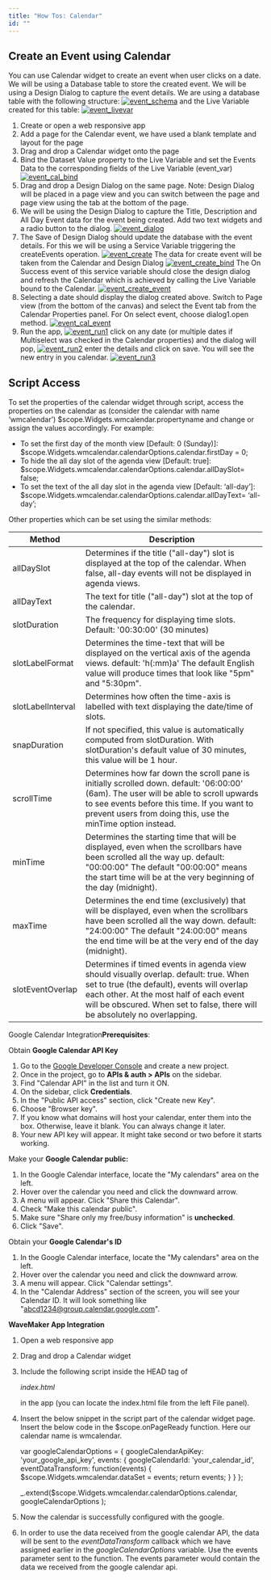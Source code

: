 ```yaml
---
title: "How Tos: Calendar"
id: ""
---
```


## Create an Event using Calendar

You can use Calendar widget to create an event when user clicks on a date. We will be using a Database table to store the created event. We will be using a Design Dialog to capture the event details. We are using a database table with the following structure: [![event_schema](../assets/event_schema.png)](../assets/event_schema.png) and the Live Variable created for this table: [![event_livevar](../assets/event_livevar.png)](../assets/event_livevar.png)

1. Create or open a web responsive app
2. Add a page for the Calendar event, we have used a blank template and layout for the page
3. Drag and drop a Calendar widget onto the page
4. Bind the Dataset Value property to the Live Variable and set the Events Data to the corresponding fields of the Live Variable (event\_var) [![event_cal_bind](../assets/event_cal_bind.png)](../assets/event_cal_bind.png)
5. Drag and drop a Design Dialog on the same page. Note: Design Dialog will be placed in a page view and you can switch between the page and page view using the tab at the bottom of the page.
6. We will be using the Design Dialog to capture the Title, Description and All Day Event data for the event being created. Add two text widgets and a radio button to the dialog. [![event_dialog](../assets/event_dialog.png)](../assets/event_dialog.png)
7. The Save of Design Dialog should update the database with the event details. For this we will be using a Service Variable triggering the createEvents operation. [![event_create](../assets/event_create.png)](../assets/event_create.png) The data for create event will be taken from the Calendar and Design Dialog [![event_create_bind](../assets/event_create_bind.png)](../assets/event_create_bind.png) The On Success event of this service variable should close the design dialog and refresh the Calendar which is achieved by calling the Live Variable bound to the Calendar. [![event_create_event](../assets/event_create_event.png)](../assets/event_create_event.png)
8. Selecting a date should display the dialog created above. Switch to Page view (from the bottom of the canvas) and select the Event tab from the Calendar Properties panel. For On select event, choose dialog1.open method. [![event_cal_event](../assets/event_cal_event.png)](../assets/event_cal_event.png)
9. Run the app, [![event_run1](../assets/event_run1.png)](../assets/event_run1.png) click on any date (or multiple dates if Multiselect was checked in the Calendar properties) and the dialog will pop, [![event_run2](../assets/event_run2.png)](../assets/event_run2.png) enter the details and click on save. You will see the new entry in you calendar. [![event_run3](../assets/event_run3.png)](../assets/event_run3.png)

## Script Access

To set the properties of the calendar widget through script, access the properties on the calendar as (consider the calendar with name ‘wmcalendar’) $scope.Widgets.wmcalendar.propertyname and change or assign the values accordingly. For example:

- To set the first day of the month view \[Default: 0 (Sunday)\]: $scope.Widgets.wmcalendar.calendarOptions.calendar.firstDay = 0;
- To hide the all day slot of the agenda view \[Default: true\]: $scope.Widgets.wmcalendar.calendarOptions.calendar.allDaySlot= false;
- To set the text of the all day slot in the agenda view \[Default: ‘all-day’\]: $scope.Widgets.wmcalendar.calendarOptions.calendar.allDayText= ‘all-day’;

Other properties which can be set using the similar methods:

| Method | Description |
| --- | --- |
| allDaySlot | Determines if the title ("all-day") slot is displayed at the top of the calendar. When false, all-day events will not be displayed in agenda views. |
| allDayText | The text for title ("all-day") slot at the top of the calendar. |
| slotDuration | The frequency for displaying time slots. Default: '00:30:00' (30 minutes) |
| slotLabelFormat | Determines the time-text that will be displayed on the vertical axis of the agenda views. default: 'h(:mm)a' The default English value will produce times that look like "5pm" and "5:30pm". |
| slotLabelInterval | Determines how often the time-axis is labelled with text displaying the date/time of slots. |
| snapDuration | If not specified, this value is automatically computed from slotDuration. With slotDuration's default value of 30 minutes, this value will be 1 hour. |
| scrollTime | Determines how far down the scroll pane is initially scrolled down. default: '06:00:00' (6am). The user will be able to scroll upwards to see events before this time. If you want to prevent users from doing this, use the minTime option instead. |
| minTime | Determines the starting time that will be displayed, even when the scrollbars have been scrolled all the way up. default: "00:00:00" The default "00:00:00" means the start time will be at the very beginning of the day (midnight). |
| maxTime | Determines the end time (exclusively) that will be displayed, even when the scrollbars have been scrolled all the way down. default: "24:00:00" The default "24:00:00" means the end time will be at the very end of the day (midnight). |
| slotEventOverlap | Determines if timed events in agenda view should visually overlap. default: true. When set to true (the default), events will overlap each other. At the most half of each event will be obscured. When set to false, there will be absolutely no overlapping. |

Google Calendar Integration**Prerequisites**:

Obtain **Google Calendar API Key**

1. Go to the [Google Developer Console](https://console.developers.google.com/) and create a new project.
2. Once in the project, go to **APIs & auth > APIs** on the sidebar.
3. Find "Calendar API" in the list and turn it ON.
4. On the sidebar, click **Credentials**.
5. In the "Public API access" section, click "Create new Key".
6. Choose "Browser key".
7. If you know what domains will host your calendar, enter them into the box. Otherwise, leave it blank. You can always change it later.
8. Your new API key will appear. It might take second or two before it starts working.

Make your **Google Calendar public:**

1. In the Google Calendar interface, locate the "My calendars" area on the left.
2. Hover over the calendar you need and click the downward arrow.
3. A menu will appear. Click "Share this Calendar".
4. Check "Make this calendar public".
5. Make sure "Share only my free/busy information" is **unchecked**.
6. Click "Save".

Obtain your **Google Calendar's ID**

1. In the Google Calendar interface, locate the "My calendars" area on the left.
2. Hover over the calendar you need and click the downward arrow.
3. A menu will appear. Click "Calendar settings".
4. In the "Calendar Address" section of the screen, you will see your Calendar ID. It will look something like "abcd1234@group.calendar.google.com".

**WaveMaker App Integration**

1. Open a web responsive app
2. Drag and drop a Calendar widget
3. Include the following script inside the HEAD tag of
    
    _index.html_
    
    in the app (you can locate the index.html file from the left File panel).
    
    <script type="text/javascript" src="https://cdnjs.cloudflare.com/ajax/libs/fullcalendar/3.0.0/gcal.js"></script>
    
4. Insert the below snippet in the script part of the calendar widget page. Insert the below code in the $scope.onPageReady function. Here our calendar name is wmcalendar.
    
     var googleCalendarOptions = {
                googleCalendarApiKey: 'your\_google\_api\_key',
                events: {
                    googleCalendarId: 'your\_calendar\_id',
                    eventDataTransform: function(events) {
                        $scope.Widgets.wmcalendar.dataSet = events;
                        return events;
                    }
                }
            };
    
    \_.extend($scope.Widgets.wmcalendar.calendarOptions.calendar, googleCalendarOptions );
    
5. Now the calendar is successfully configured with the google.
6. In order to use the data received from the google calendar API, the data will be sent to the _eventDataTransform_ callback which we have assigned earlier in the _googleCalendarOptions_ variable. Use the events parameter sent to the function. The events parameter would contain the data we received from the google calendar api.
